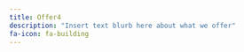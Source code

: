 ```yaml
---
title: Offer4
description: "Insert text blurb here about what we offer"
fa-icon: fa-building
---
```

